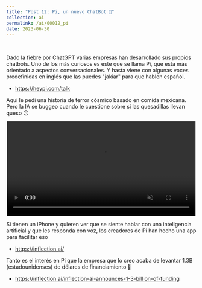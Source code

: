 ```yaml
---
title: "Post 12: Pi, un nuevo ChatBot 🤖"
collection: ai
permalink: /ai/00012_pi
date: 2023-06-30
---
```


&nbsp;


Dado la fiebre por ChatGPT varias empresas han desarrollado sus propios chatbots. Uno de los más curiosos es este que se llama Pi, que esta más orientado a aspectos conversacionales. Y hasta viene con algunas voces predefinidas en inglés que las puedes "jakiar" para que hablen español. 
* <https://heypi.com/talk>

Aquí le pedi una historia de terror cósmico basado en comida mexicana. Pero la IA se buggeo cuando le cuestione sobre si las quesadillas llevan queso 😕 

<div>
<center>
<video width="500" autoplay="autoplay" loop="true" controls muted>
  <source src="/images/ai/000013_pi.mp4" type="video/mp4">
  Your browser does not support the video tag.
</video>
</center>
</div>


Si tienen un iPhone y quieren ver que se siente hablar con una inteligencia artificial y que les responda con voz, los creadores de Pi han hecho una app para facilitar eso
* <https://inflection.ai/>


Tanto es el interés en Pi que la empresa que lo creo acaba de levantar 1.3B (estadounidenses) de dólares de financiamiento 😬
* <https://inflection.ai/inflection-ai-announces-1-3-billion-of-funding>
